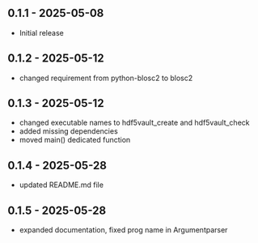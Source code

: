 ## 0.1.1 - 2025-05-08
- Initial release

## 0.1.2 - 2025-05-12
- changed requirement from python-blosc2 to blosc2

## 0.1.3 - 2025-05-12
- changed executable names to hdf5vault_create and hdf5vault_check
- added missing dependencies
- moved main() dedicated function

## 0.1.4 - 2025-05-28
- updated README.md file

## 0.1.5 - 2025-05-28
- expanded documentation, fixed prog name in Argumentparser
